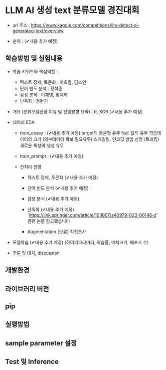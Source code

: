 # LLM AI 생성 text 분류모델 경진대회


- url 주소 :
https://www.kaggle.com/competitions/llm-detect-ai-generated-text/overview

- 순위 : (✔내용 추가 예정)



## 학습방법 및 실험내용

- 학습 키워드와 핵심역할 :

    - 텍스트 정제, 토큰화       : 이호열, 김소연
    - 단어 빈도 분석            : 황석준
    - 감정 분석                 : 이재영, 임예리
    - 난독화                    : 정현기


- 개요 (분류모델선정 이유 및 진행방향 요약)
    LR, XGB
    (✔내용 추가 예정)


- 데이터 EDA

    - train_essay : (✔내용 추가 예정)
      target의 불균형 유무
      Null 값의 유무
      학습데이터의 크기 (외부데이터 확보 필요유무)
      스케일링, 인코딩 방법 선정 (트래킹)
      새로운 특성의 생성 유무

    - train_prompt : (✔내용 추가 예정)

    - 전처리 진행
      
        - 텍스트 정제, 토큰화
          (✔내용 추가 예정)
          
        - 단어 빈도 분석
          (✔내용 추가 예정)
          
        - 감정 분석
          (✔내용 추가 예정)
          
        - 난독화
          (✔내용 추가 예정)
          'https://link.springer.com/article/10.1007/s40979-023-00146-z' 관련 논문 참고했습니다
          
        - Augmentation (보류)
          직접조사
       


- 모델학습
     (✔내용 추가 예정)
      (하이퍼파라미터, 학습률, 배치크기, 에포크 수)



- 추론 및 대처, discussion

## 개발환경

## 라이브러리 버전

## pip

## 실행방법

## sample parameter 설정

## Test 및 Inference




